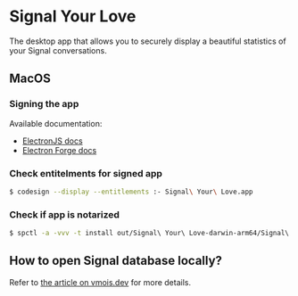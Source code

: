 # Signal Your Love

The desktop app that allows you to securely display a beautiful statistics of your Signal conversations.

## MacOS

### Signing the app

Available documentation:

- [ElectronJS docs](https://www.electronjs.org/docs/latest/tutorial/mac-app-store-submission-guide#sign-apps-for-development)
- [Electron Forge docs](https://www.electronforge.io/guides/code-signing/code-signing-macos)

### Check entitelments for signed app

```bash
$ codesign --display --entitlements :- Signal\ Your\ Love.app
```

### Check if app is notarized

```bash
$ spctl -a -vvv -t install out/Signal\ Your\ Love-darwin-arm64/Signal\ Your\ Love.app
```

## How to open Signal database locally?

Refer to [the article on vmois.dev](https://vmois.dev/query-signal-desktop-messages-sqlite/) for more details.
